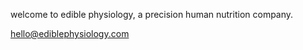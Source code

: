 



















welcome to edible physiology, a precision human nutrition company.

hello@ediblephysiology.com
